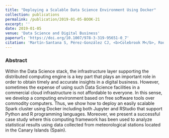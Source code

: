```yaml
---
title: "Deploying a Scalable Data Science Environment Using Docker"
collection: publications
permalink: /publication/2019-01-05-BOOK-21
excerpt: ''
date: 2019-01-05
venue: 'Data Science and Digital Business'
paperurl: 'https://doi.org/10.1007/978-3-319-95651-0_7'
citation: 'Martín-Santana S, Pérez-González CJ, <b>Colebrook M</b>, Roda-García JL, González-Yanes P. &quot;Deploying a Scalable Data Science Environment Using Docker&quot;.  In: García Márquez F., Lev B. (eds) <i>Data Science and Digital Business</i>. Springer, Cham. Print ISBN: 978-3-319-95650-3, Online ISBN: 978-3-319-95651-0 (2019)' #'Your Name, You. (2015). &quot;Paper Title Number 3.&quot; <i>Journal 1</i>. 1(3). [<a href="http://riull.ull.es/xmlui/handle/915/25783">Preprint</a>]'
---
```

### Abstract
Within the Data Science stack, the infrastructure layer supporting the distributed computing engine is a key part that plays an important role in order to obtain timely and accurate insights in a digital business. However, sometimes the expense of using such Data Science facilities in a commercial cloud infrastructure is not affordable to everyone. In this sense, we develop a computing environment based on free software tools over commodity computers. Thus, we show how to deploy an easily scalable Spark cluster using Docker including both Jupyter and RStudio that support Python and R programming languages. Moreover, we present a successful case study where this computing framework has been used to analyze statistical results using data collected from meteorological stations located in the Canary Islands (Spain).
